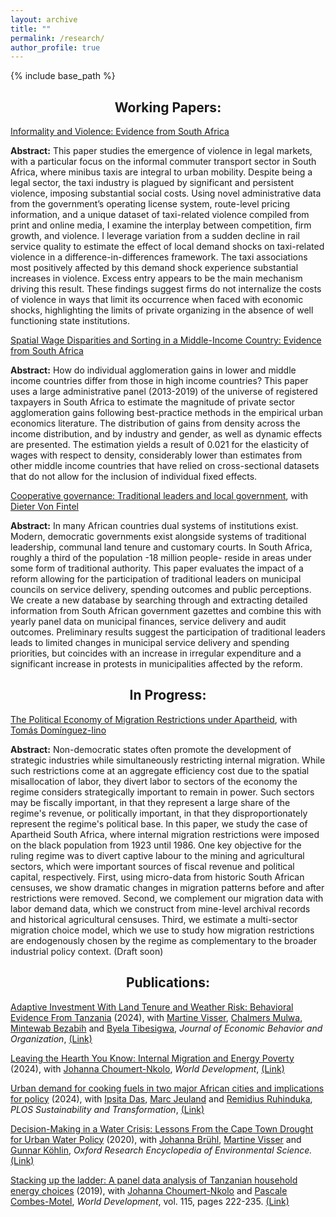```yaml
---
layout: archive
title: ""
permalink: /research/
author_profile: true
---
```


{% include base_path %}


<div align="center">

<h2>Working Papers:</h2>

</div>

[Informality and Violence: Evidence from South Africa](https://drive.google.com/file/d/1RWqWQP70Eji_SvOsFJb7oAQmqKQqdAJx/view?usp=sharing)

**Abstract:** This paper studies the emergence of violence in legal markets, with a particular focus on the informal commuter transport sector in South Africa, where minibus taxis are integral to urban mobility. Despite being a legal sector, the taxi industry is plagued by significant and persistent violence, imposing substantial social costs. Using novel administrative data from the government’s operating license system, route-level pricing information, and a unique dataset of taxi-related violence compiled from print and online media, I examine the interplay between competition, firm growth, and violence. I leverage variation from a sudden decline in rail service quality to estimate the effect of local demand shocks on taxi-related violence in a difference-in-differences framework. The taxi associations most positively affected by this demand shock experience substantial increases in violence. Excess entry appears to be the main mechanism driving this result. These findings suggest firms do not internalize the costs of violence in ways that limit its occurrence when faced with economic shocks, highlighting the limits of private organizing in the absence of well functioning state institutions.


[Spatial Wage Disparities and Sorting in a Middle-Income Country: Evidence from South Africa](https://drive.google.com/file/d/1w3r6cSfQWUaN5LWy6Ex-J8tKwjqchnPm/view?usp=sharing) 


**Abstract:** How do individual agglomeration gains in lower and middle income countries differ from those in high income countries? This paper uses a large administrative panel (2013-2019) of the universe of registered taxpayers in South Africa to estimate the magnitude of private sector agglomeration gains following best-practice methods in the empirical urban economics literature. The distribution of gains from density across the income distribution, and by industry and gender, as well as dynamic effects are presented. The estimation yields a result of 0.021 for the elasticity of wages with respect to density, considerably lower than estimates from other middle income countries that have relied on cross-sectional datasets that do not allow for the inclusion of individual fixed effects. 

[Cooperative governance: Traditional leaders and local government](https://drive.google.com/file/d/1av78WO2u_qEHGTzl_UEOZj4zwxLd0nS1/view?usp=sharing), with [Dieter Von Fintel](https://www.ekon.sun.ac.za/dvf)

**Abstract:** In many African countries dual systems of institutions exist. Modern, democratic governments exist alongside systems of traditional leadership, communal land tenure and customary courts. In South Africa, roughly a third of the population -18 million people- reside in areas under some form of traditional authority. This paper evaluates the impact of a reform allowing for the participation of traditional leaders on municipal councils on service delivery, spending outcomes and public perceptions. We create a new database by searching through and extracting detailed information from South African government gazettes and combine this with yearly panel data on municipal finances, service delivery and audit outcomes. Preliminary results suggest the participation of traditional leaders leads to limited changes in municipal service delivery and spending priorities, but coincides with an increase in irregular expenditure and a significant increase in protests in municipalities affected by the reform.   

<div align="center">

<h2>In Progress:</h2>

</div>

<ins>The Political Economy of Migration Restrictions under Apartheid</ins>, with [Tomás Domínguez-Iino](https://www.tomasdi.com/) 

**Abstract:** Non-democratic states often promote the development of strategic industries while simultaneously restricting internal migration. While such restrictions come at an aggregate efficiency cost due to the spatial misallocation of labor, they divert labor to sectors of the economy the regime considers strategically important to remain in power. Such sectors may be fiscally important, in that they represent a large share of the regime's revenue, or politically important, in that they disproportionately represent the regime's political base. In this paper, we study the case of Apartheid South Africa, where internal migration restrictions were imposed on the black population from 1923 until 1986. One key objective for the ruling regime was to divert captive labour to the mining and agricultural sectors, which were important sources of fiscal revenue and political capital, respectively. First, using micro-data from historic South African censuses, we show dramatic changes in migration patterns before and after restrictions were removed. Second, we complement our migration data with labor demand data, which we construct from mine-level archival records and historical agricultural censuses. Third, we estimate a multi-sector migration choice model, which we use to study how migration restrictions are endogenously chosen by the regime as complementary to the broader industrial policy context. (Draft soon)


<div align="center">

<h2>Publications:</h2>

</div>


<ins>Adaptive Investment With Land Tenure and Weather Risk: Behavioral Evidence From Tanzania</ins> (2024), with [Martine Visser](http://www.economics.uct.ac.za/eco/Academic-Staff), [Chalmers Mulwa](https://www.efdinitiative.org/about-efd/people/mulwa-chalmers), [Mintewab Bezabih](https://www.cccep.ac.uk/profile/mintewab-bezabih/) and [Byela Tibesigwa](https://www.efdinitiative.org/about-efd/people/tibesigwa-byela), *Journal of Economic Behavior and Organization*, [(Link)](https://doi.org/10.1016/j.jebo.2023.10.040)

<ins>Leaving the Hearth You Know: Internal Migration and Energy Poverty</ins> (2024), with [Johanna Choumert-Nkolo](https://sites.google.com/site/johannachoumertnkolo/home), *World Development*, [(Link)](https://doi.org/10.1016/j.worlddev.2024.106628)

<ins>Urban demand for cooking fuels in two major African cities and implications for policy</ins> (2024), with [Ipsita Das](https://energyaccess.duke.edu/team/ipsita-das/), [Marc Jeuland](https://nicholas.duke.edu/people/faculty/jeuland) and [Remidius Ruhinduka](https://www.theigc.org/person/remidius-ruhinduka/), *PLOS Sustainability and Transformation*, [(Link)](https://doi.org/10.1371/journal.pstr.0000077)

<ins>Decision-Making in a Water Crisis: Lessons From the Cape Town Drought for Urban Water Policy</ins> (2020), with [Johanna Brühl](https://anchorenvironmental.co.za/staff), [Martine Visser](http://www.economics.uct.ac.za/eco/Academic-Staff) and [Gunnar Köhlin](https://www.gu.se/en/about/find-staff/gunnarkohlin), *Oxford Research Encyclopedia of Environmental Science.*  [(Link)](https://doi.org/10.1093/acrefore/9780199389414.013.706)       

<ins>Stacking up the ladder: A panel data analysis of Tanzanian household energy choices</ins> (2019), with [Johanna Choumert-Nkolo](https://sites.google.com/site/johannachoumertnkolo/home) and [Pascale Combes-Motel](https://sites.google.com/site/johannachoumertnkolo/home), *World Development*, vol. 115, pages 222-235. [(Link)](https://doi.org/10.1016/j.worlddev.2018.11.016)
